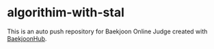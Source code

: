 # algorithim-with-stal
This is an auto push repository for Baekjoon Online Judge created with [BaekjoonHub](https://github.com/BaekjoonHub/BaekjoonHub).
